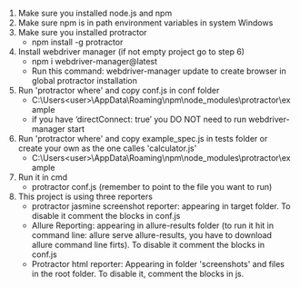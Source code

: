 1. Make sure you installed node.js and npm
2. Make sure npm is in path environment variables in system Windows
3. Make sure you installed protractor
    - npm install -g protractor
4. Install webdriver manager (if not empty project go to step 6)
    - npm i webdriver-manager@latest
    - Run this command: webdriver-manager update to create browser in global protractor installation
5. Run 'protractor where' and copy conf.js in conf folder
    - C:\Users\<user>\AppData\Roaming\npm\node_modules\protractor\example
    - if you have ‘directConnect: true’ you DO NOT need to run webdriver-manager start
6. Run 'protractor where' and copy example_spec.js in tests folder or create your own as the one calles 'calculator.js'
    - C:\Users\<user>\AppData\Roaming\npm\node_modules\protractor\example
7. Run it in cmd
    - protractor conf.js (remember to point to the file you want to run)
8. This project is using three reporters
    - protractor jasmine screenshot reporter: appearing in target folder. To disable it comment the blocks in conf.js
    - Allure Reporting: appearing in allure-results folder (to run it hit in command line: allure serve allure-results, you have to download allure command line firts). To disable it comment the blocks in conf.js
    - Protractor html reporter: Appearing in folder 'screenshots' and files in the root folder. To disable it, comment the blocks in js.